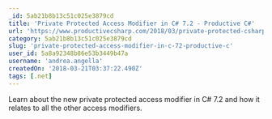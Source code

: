 ```yaml
---
_id: 5ab21b8b13c51c025e3879cd
title: 'Private Protected Access Modifier in C# 7.2 - Productive C#'
url: 'https://www.productivecsharp.com/2018/03/private-protected-csharp72/'
category: 5ab21b8b13c51c025e3879cd
slug: 'private-protected-access-modifier-in-c-72-productive-c'
user_id: 5a8a92348b86e53b3449b47a
username: 'andrea.angella'
createdOn: '2018-03-21T03:37:22.490Z'
tags: [.net]
---
```


Learn about the new private protected access modifier in C# 7.2 and how it relates to all the other access modifiers.
